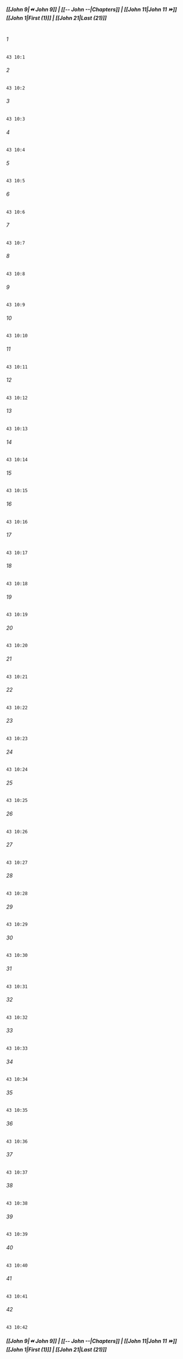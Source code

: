 
##### **[[John 9|⏪ John 9]] | [[-- John --|Chapters]] | [[John 11|John 11 ⏩]]**<br>**[[John 1|First (1)]] | [[John 21|Last (21)]]**<br><br>

###### 1
``` verse
43 10:1
```
###### 2
``` verse
43 10:2
```
###### 3
``` verse
43 10:3
```
###### 4
``` verse
43 10:4
```
###### 5
``` verse
43 10:5
```
###### 6
``` verse
43 10:6
```
###### 7
``` verse
43 10:7
```
###### 8
``` verse
43 10:8
```
###### 9
``` verse
43 10:9
```
###### 10
``` verse
43 10:10
```
###### 11
``` verse
43 10:11
```
###### 12
``` verse
43 10:12
```
###### 13
``` verse
43 10:13
```
###### 14
``` verse
43 10:14
```
###### 15
``` verse
43 10:15
```
###### 16
``` verse
43 10:16
```
###### 17
``` verse
43 10:17
```
###### 18
``` verse
43 10:18
```
###### 19
``` verse
43 10:19
```
###### 20
``` verse
43 10:20
```
###### 21
``` verse
43 10:21
```
###### 22
``` verse
43 10:22
```
###### 23
``` verse
43 10:23
```
###### 24
``` verse
43 10:24
```
###### 25
``` verse
43 10:25
```
###### 26
``` verse
43 10:26
```
###### 27
``` verse
43 10:27
```
###### 28
``` verse
43 10:28
```
###### 29
``` verse
43 10:29
```
###### 30
``` verse
43 10:30
```
###### 31
``` verse
43 10:31
```
###### 32
``` verse
43 10:32
```
###### 33
``` verse
43 10:33
```
###### 34
``` verse
43 10:34
```
###### 35
``` verse
43 10:35
```
###### 36
``` verse
43 10:36
```
###### 37
``` verse
43 10:37
```
###### 38
``` verse
43 10:38
```
###### 39
``` verse
43 10:39
```
###### 40
``` verse
43 10:40
```
###### 41
``` verse
43 10:41
```
###### 42
``` verse
43 10:42
```

##### **[[John 9|⏪ John 9]] | [[-- John --|Chapters]] | [[John 11|John 11 ⏩]]**<br>**[[John 1|First (1)]] | [[John 21|Last (21)]]**
